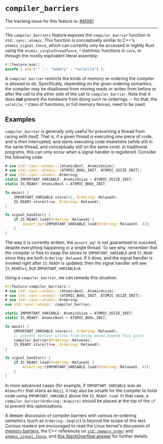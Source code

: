 # `compiler_barriers`

The tracking issue for this feature is: [#41091]

[#41091]: https://github.com/rust-lang/rust/issues/41091

------------------------

The `compiler_barriers` feature exposes the `compiler_barrier` function
in `std::sync::atomic`. This function is conceptually similar to C++'s
`atomic_signal_fence`, which can currently only be accessed in nightly
Rust using the `atomic_singlethreadfence_*` instrinsic functions in
`core`, or through the mostly equivalent literal assembly:

```rust
#![feature(asm)]
unsafe { asm!("" ::: "memory" : "volatile") };
```

A `compiler_barrier` restricts the kinds of memory re-ordering the
compiler is allowed to do. Specifically, depending on the given ordering
semantics, the compiler may be disallowed from moving reads or writes
from before or after the call to the other side of the call to
`compiler_barrier`. Note that it does **not** prevent the *hardware*
from doing such re-orderings -- for that, the `volatile_*` class of
functions, or full memory fences, need to be used.

## Examples

`compiler_barrier` is generally only useful for preventing a thread from
racing *with itself*. That is, if a given thread is executing one piece
of code, and is then interrupted, and starts executing code elsewhere
(while still in the same thread, and conceptually still on the same
core). In traditional programs, this can only occur when a signal
handler is registered. Consider the following code:

```rust
# use std::sync::atomic::{AtomicBool, AtomicUsize};
# use std::sync::atomic::{ATOMIC_BOOL_INIT, ATOMIC_USIZE_INIT};
# use std::sync::atomic::Ordering;
static IMPORTANT_VARIABLE: AtomicUsize = ATOMIC_USIZE_INIT;
static IS_READY: AtomicBool = ATOMIC_BOOL_INIT;

fn main() {
    IMPORTANT_VARIABLE.store(42, Ordering::Relaxed);
    IS_READY.store(true, Ordering::Relaxed);
}

fn signal_handler() {
    if IS_READY.load(Ordering::Relaxed) {
        assert_eq!(IMPORTANT_VARIABLE.load(Ordering::Relaxed), 42);
    }
}
```

The way it is currently written, the `assert_eq!` is *not* guaranteed to
succeed, despite everything happening in a single thread. To see why,
remember that the compiler is free to swap the stores to
`IMPORTANT_VARIABLE` and `IS_READ` since they are both
`Ordering::Relaxed`. If it does, and the signal handler is invoked right
after `IS_READY` is updated, then the signal handler will see
`IS_READY=1`, but `IMPORTANT_VARIABLE=0`.

Using a `compiler_barrier`, we can remedy this situation:

```rust
#![feature(compiler_barriers)]
# use std::sync::atomic::{AtomicBool, AtomicUsize};
# use std::sync::atomic::{ATOMIC_BOOL_INIT, ATOMIC_USIZE_INIT};
# use std::sync::atomic::Ordering;
use std::sync::atomic::compiler_barrier;

static IMPORTANT_VARIABLE: AtomicUsize = ATOMIC_USIZE_INIT;
static IS_READY: AtomicBool = ATOMIC_BOOL_INIT;

fn main() {
    IMPORTANT_VARIABLE.store(42, Ordering::Relaxed);
    // prevent earlier writes from being moved beyond this point
    compiler_barrier(Ordering::Release);
    IS_READY.store(true, Ordering::Relaxed);
}

fn signal_handler() {
    if IS_READY.load(Ordering::Relaxed) {
        assert_eq!(IMPORTANT_VARIABLE.load(Ordering::Relaxed), 42);
    }
}
```

In more advanced cases (for example, if `IMPORTANT_VARIABLE` was an
`AtomicPtr` that starts as `NULL`), it may also be unsafe for the
compiler to hoist code using `IMPORTANT_VARIABLE` above the
`IS_READY.load`. In that case, a `compiler_barrier(Ordering::Acquire)`
should be placed at the top of the `if` to prevent this optimizations.

A deeper discussion of compiler barriers with various re-ordering
semantics (such as `Ordering::SeqCst`) is beyond the scope of this text.
Curious readers are encouraged to read the Linux kernel's discussion of
[memory barriers][1], the C++ references on [`std::memory_order`][2] and
[`atomic_signal_fence`][3], and [this StackOverflow answer][4] for
further details.

[1]: https://www.kernel.org/doc/Documentation/memory-barriers.txt
[2]: http://en.cppreference.com/w/cpp/atomic/memory_order
[3]: http://www.cplusplus.com/reference/atomic/atomic_signal_fence/
[4]: http://stackoverflow.com/a/18454971/472927
